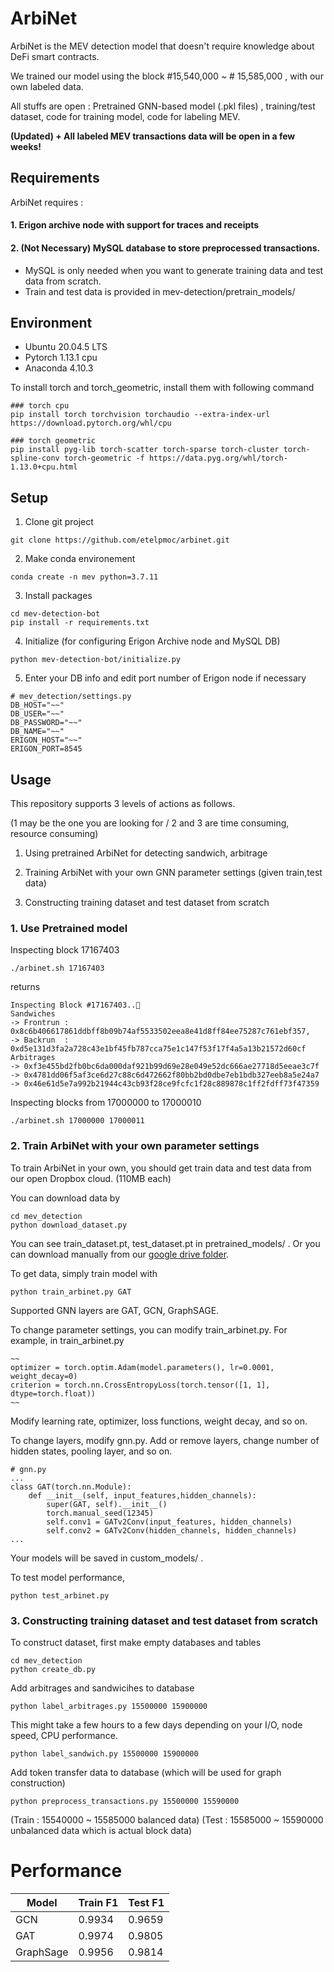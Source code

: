 # ArbiNet

ArbiNet is the MEV detection model that doesn't require knowledge about DeFi smart contracts. 

We trained our model using the block #15,540,000 ~ # 15,585,000 , with our own labeled data.

All stuffs are open : Pretrained GNN-based model (.pkl files) , training/test dataset, code for training model, code for labeling MEV.

**(Updated) + All labeled MEV transactions data will be open in a few weeks!**

## Requirements

ArbiNet requires :

#### 1. Erigon archive node with support for traces and receipts

#### 2. (Not Necessary) MySQL database to store preprocessed transactions. 
- MySQL is only needed when you want to generate training data and test data from scratch. 
- Train and test data is provided in mev-detection/pretrain_models/

## Environment
- Ubuntu 20.04.5 LTS
- Pytorch 1.13.1 cpu
- Anaconda 4.10.3

To install torch and torch_geometric, install them with following command
```
### torch cpu
pip install torch torchvision torchaudio --extra-index-url https://download.pytorch.org/whl/cpu

### torch geometric
pip install pyg-lib torch-scatter torch-sparse torch-cluster torch-spline-conv torch-geometric -f https://data.pyg.org/whl/torch-1.13.0+cpu.html

```

## Setup

1. Clone git project
```
git clone https://github.com/etelpmoc/arbinet.git
```

2. Make conda environement
```
conda create -n mev python=3.7.11
```

3. Install packages
```
cd mev-detection-bot
pip install -r requirements.txt
```

4. Initialize (for configuring Erigon Archive node and MySQL DB)
```
python mev-detection-bot/initialize.py
```

5. Enter your DB info and edit port number of Erigon node if necessary 
```
# mev_detection/settings.py
DB_HOST="~~"
DB_USER="~~"
DB_PASSWORD="~~"
DB_NAME="~~"
ERIGON_HOST="~~"
ERIGON_PORT=8545
```


## Usage
This repository supports 3 levels of actions as follows. 

(1 may be the one you are looking for / 2 and 3 are time consuming, resource consuming) 

1. Using pretrained ArbiNet for detecting sandwich, arbitrage

2. Training ArbiNet with your own GNN parameter settings (given train,test data)

3. Constructing training dataset and test dataset from scratch


### 1. Use Pretrained model

Inspecting block 17167403 
```
./arbinet.sh 17167403
```
returns
```
Inspecting Block #17167403..🤔
Sandwiches
-> Frontrun : 0x8c6b406617861ddbff8b09b74af5533502eea8e41d8ff84ee75287c761ebf357,
-> Backrun  : 0xd5e131d3fa2a728c43e1bf45fb787cca75e1c147f53f17f4a5a13b21572d60cf
Arbitrages
-> 0xf3e455bd2fb0bc6da000daf921b99d69e28e049e52dc666ae27718d5eeae3c7f
-> 0x4781dd06f5af3ce6d27c88c6d472662f80bb2bd0dbe7eb1bdb327eeb8a5e24a7
-> 0x46e61d5e7a992b21944c43cb93f28ce9fcfc1f28c889878c1ff2fdff73f47359
```

Inspecting blocks from 17000000 to 17000010
```
./arbinet.sh 17000000 17000011
```

### 2. Train ArbiNet with your own parameter settings

To train ArbiNet in your own, you should get train data and test data from our open Dropbox cloud. (110MB each)

You can download data by 
```
cd mev_detection
python download_dataset.py
```
You can see train_dataset.pt, test_dataset.pt in pretrained_models/ .
Or you can download manually from our [google drive folder](https://drive.google.com/drive/folders/1M36tcAqObNo1gPzJ5_Z_QtNrqprj6V1s?usp=sharing).

To get data, simply train model with

```
python train_arbinet.py GAT
```
Supported GNN layers are GAT, GCN, GraphSAGE. 

To change parameter settings, you can modify train_arbinet.py.
For example, in train_arbinet.py
```
~~
optimizer = torch.optim.Adam(model.parameters(), lr=0.0001, weight_decay=0)
criterion = torch.nn.CrossEntropyLoss(torch.tensor([1, 1], dtype=torch.float))
~~
```
Modify learning rate, optimizer, loss functions, weight decay, and so on.

To change layers, modify gnn.py. Add or remove layers, change number of hidden states, pooling layer, and so on.
```
# gnn.py
...
class GAT(torch.nn.Module):
    def __init__(self, input_features,hidden_channels):
        super(GAT, self).__init__()
        torch.manual_seed(12345)
        self.conv1 = GATv2Conv(input_features, hidden_channels)
        self.conv2 = GATv2Conv(hidden_channels, hidden_channels)
...
```
Your models will be saved in custom_models/ .


To test model performance,
```
python test_arbinet.py
```

### 3. Constructing training dataset and test dataset from scratch

To construct dataset, first make empty databases and tables
```
cd mev_detection
python create_db.py
```

Add arbitrages and sandwicihes to database
```
python label_arbitrages.py 15500000 15900000
```
This might take a few hours to a few days depending on your I/O, node speed, CPU performance.

```
python label_sandwich.py 15500000 15900000
```

Add token transfer data to database (which will be used for graph construction)

```
python preprocess_transactions.py 15500000 15590000
```




(Train : 15540000 ~ 15585000 balanced data)
(Test  : 15585000 ~ 15590000 unbalanced data which is actual block data)

# Performance
| Model  | Train F1 | Test F1 |
| ------------- | ------------- | ------------- |
| GCN  | 0.9934  | 0.9659  |
| GAT  | 0.9974  | 0.9805  |
| GraphSage  | 0.9956  | 0.9814  |
